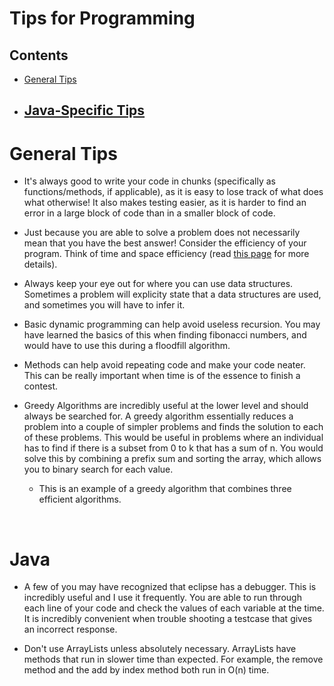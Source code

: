 # Tips for Programming
## Contents
- [General Tips](#generaltips)
- [Java-Specific Tips](#java)
    - 

# General Tips

- It's always good to write your code in chunks (specifically as functions/methods, if applicable),
as it is easy to lose track of what does what otherwise!
It also makes testing easier, as it is harder to find an error in a
large block of code than in a smaller block of code. 

- Just because you are able to solve a problem does not
necessarily mean that you have the best answer! Consider the efficiency of your program.
Think of time and space efficiency (read [this page](/resources/efficiency) for more details).

- Always keep your eye out for where you can use data structures. Sometimes a problem will explicity state that a data structures are used, and sometimes you will have to infer it.

- Basic dynamic programming can help avoid useless recursion. You may have learned the basics of this when finding fibonacci numbers, and would have to use this during a floodfill algorithm.

- Methods can help avoid repeating code and make your code neater. This can be really important when time is of the essence to finish a contest.

- Greedy Algorithms are incredibly useful at the lower level and should always be searched for. A greedy algorithm essentially reduces a problem into a couple of simpler problems and finds the solution to each of these problems. This would be useful in problems where an individual has to find if there is a subset from 0 to k that has a sum of n. You would solve this by combining a prefix sum and sorting the array, which allows you to binary search for each value. 
    - This is an example of a greedy algorithm that combines three efficient algorithms.



<br>

# Java

- A few of you may have recognized that eclipse has a debugger. This is incredibly useful and I use it frequently. You are able to run through each line of your code and check the values of each variable at the time. It is incredibly convenient when trouble shooting a testcase that gives an incorrect response.

- Don't use ArrayLists unless absolutely necessary. ArrayLists have methods that run in slower time than expected. For example, the remove method and the add by index method both run in O(n) time.
